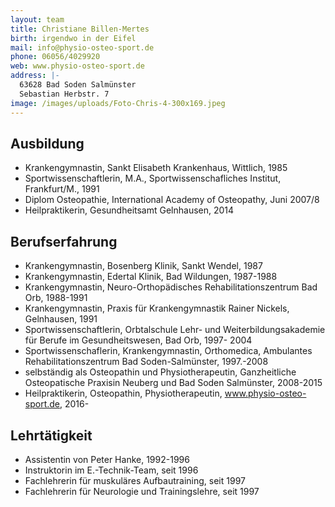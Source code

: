 ```yaml
---
layout: team
title: Christiane Billen-Mertes
birth: irgendwo in der Eifel
mail: info@physio-osteo-sport.de
phone: 06056/4029920
web: www.physio-osteo-sport.de
address: |-
  63628 Bad Soden Salmünster
  Sebastian Herbstr. 7
image: /images/uploads/Foto-Chris-4-300x169.jpeg
---
```


## Ausbildung

* Krankengymnastin, Sankt Elisabeth Krankenhaus, Wittlich, 1985
* Sportwissenschaftlerin, M.A., Sportwissenschafliches Institut, Frankfurt/M., 1991
* Diplom Osteopathie, International Academy of Osteopathy, Juni 2007/8
* Heilpraktikerin, Gesundheitsamt Gelnhausen, 2014

## Berufserfahrung

* Krankengymnastin, Bosenberg Klinik, Sankt Wendel, 1987
* Krankengymnastin, Edertal Klinik, Bad Wildungen, 1987-1988
* Krankengymnastin, Neuro-Orthopädisches Rehabilitationszentrum Bad Orb, 1988-1991
* Krankengymnastin, Praxis für Krankengymnastik Rainer Nickels, Gelnhausen, 1991
* Sportwissenschaftlerin, Orbtalschule Lehr- und Weiterbildungsakademie für Berufe im Gesundheitswesen, Bad Orb,  1997- 2004
* Sportwissenschaflerin, Krankengymnastin, Orthomedica, Ambulantes Rehabilitationszentrum Bad Soden-Salmünster, 1997.-2008
* selbständig als Osteopathin und Physiotherapeutin, Ganzheitliche Osteopatische Praxisin Neuberg und Bad Soden Salmünster, 2008-2015
* Heilpraktikerin, Osteopathin, Physiotherapeutin, www.physio-osteo-sport.de, 2016-

## Lehrtätigkeit

* Assistentin von Peter Hanke, 1992-1996
* Instruktorin im E.-Technik-Team, seit 1996
* Fachlehrerin für muskuläres Aufbautraining, seit 1997
* Fachlehrerin für Neurologie und Trainingslehre, seit 1997
